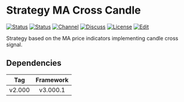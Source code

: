 # Strategy MA Cross Candle

[![Status][gha-image-check-master]][gha-link-check-master]
[![Status][gha-image-compile-master]][gha-link-compile-master]
[![Channel][tg-channel-image]][tg-channel-link]
[![Discuss][gh-discuss-badge]][gh-discuss-link]
[![License][license-image]][license-link]
[![Edit][gh-edit-badge]][gh-edit-link]

Strategy based on the MA price indicators implementing candle cross signal.

## Dependencies

| Tag      | Framework |
|:--------:|:---------:|
| v2.000   | v3.000.1  |

<!-- Named links -->

[gh-discuss-badge]: https://img.shields.io/badge/Discussions-Q&A-blue.svg?logo=github
[gh-discuss-link]: https://github.com/EA31337/EA31337-Strategies/discussions

[gh-edit-badge]: https://img.shields.io/badge/GitHub-edit-purple.svg?logo=github
[gh-edit-link]: https://github.dev/EA31337/Strategy-MA_Cross_Candle

[gha-link-check-master]: https://github.com/EA31337/Strategy-MA_Cross_Candle/actions?query=workflow:Check+branch%3Amaster
[gha-image-check-master]: https://github.com/EA31337/Strategy-MA_Cross_Candle/workflows/Check/badge.svg?branch=master
[gha-link-compile-master]: https://github.com/EA31337/Strategy-MA_Cross_Candle/actions?query=workflow:Compile+branch%3Amaster
[gha-image-compile-master]: https://github.com/EA31337/Strategy-MA_Cross_Candle/workflows/Compile/badge.svg?branch=master

[tg-channel-image]: https://img.shields.io/badge/Telegram-join-0088CC.svg?logo=telegram
[tg-channel-link]: https://t.me/EA31337

[license-image]: https://img.shields.io/github/license/EA31337/EA31337-Strategies.svg
[license-link]: https://tldrlegal.com/license/gnu-general-public-license-v3-(gpl-3)
